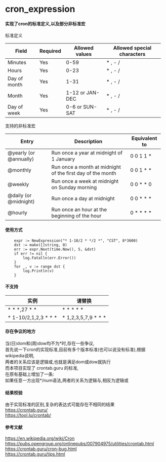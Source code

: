 # cron_expression

#### 实现了cron的标准定义,以及部分非标准宏

标准定义

| Field  |  Required |  Allowed values | Allowed special characters   |
| ------------ | ------------ | ------------ | ------------ |
|  Minutes |  Yes | 0-59  |  \* , - / |
|  Hours |  Yes |   0-23 |  \* , - / |
| Day of month  | Yes  |  1-31 |  \* , - /  |
|  Month | Yes  |  1-12 or JAN-DEC |  \* , - /  |
| Day of week  |  Yes |  0-6 or SUN-SAT |  \* , - / |

支持的非标准宏

| Entry | Description | Equivalent to |
| ------ | ------ | ------ |
| @yearly (or @annually) | Run once a year at midnight of 1 January | 0 0 1 1 \* |
| @monthly | Run once a month at midnight of the first day of the month	 | 0 0 1 \* \* |
| @weekly | Run once a week at midnight on Sunday morning | 0 0 \* \* 0 |
| @daily (or @midnight) | Run once a day at midnight | 0 0 \* \* \* |
| @hourly | Run once an hour at the beginning of the hour | 0 \* \* \* \* |

#### 使用方式

```
    expr := NewExpression("* 1-10/2 * */2 *", "CST", 8*3600)
	dst := make([]string, 0)
	err := expr.Next(time.Now(), 5, &dst)
	if err != nil {
		log.Fatalln(err.Error())
	}
	for _, v := range dst {
		log.Println(v)
	}
```

#### 不支持

|  实例 | 请替换  |
| ------------ | ------------ |
| \* \* \*,27 \* \*   | \* \* \* \* \*  |
| \* 1-10/2,1,2,3 \* \* \*  | \* 1,2,3,5,7,9 \* \* \*  |

#### 存在争议的地方

当(日)dom和(周)dow均不为*时,存在一些争议, <br/>
首先说一下cron的实现标准,目前有多个版本标准(也可以说没有标准),根据wikipedia说明, <br/>
两者的关系应该是逻辑或,也就是满足dom或dow就执行 <br/>
而本项目实现了 crontab.guru 的标准, <br/>
在原有基础上增加了一条: <br/>
如果任意一方出现\*/num语法,两者的关系为逻辑与,相反为逻辑或 <br/>

#### 结果校验
由于实现标准的区别,复杂的表达式可能存在不相同的结果<br/>
https://crontab.guru/ <br/>
https://tool.lu/crontab/

#### 参考文献
https://en.wikipedia.org/wiki/Cron <br/>
https://pubs.opengroup.org/onlinepubs/007904975/utilities/crontab.html <br/>
https://crontab.guru/cron-bug.html <br/>
https://crontab.guru/tips.html <br/>